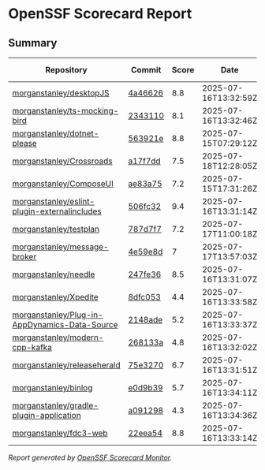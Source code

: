 # OpenSSF Scorecard Report

## Summary

| Repository | Commit | Score | Date | Score Delta | Report | StepSecurity |
| -- | -- | -- | -- | -- | -- | -- |
| [morganstanley/desktopJS](https://github.com/morganstanley/desktopJS) | [4a46626](https://github.com/morganstanley/desktopJS/commit/4a46626351435ed679e8a16c2641733f3f5e8e03) | 8.8 | 2025-07-16T13:32:59Z | 0 / [Details](https://ossf.github.io/scorecard-visualizer/#/projects/github.com/morganstanley/desktopJS/compare/0d4ee32bd109404a641d756020a34449bcee9a67/4a46626351435ed679e8a16c2641733f3f5e8e03) | [View](https://ossf.github.io/scorecard-visualizer/#/projects/github.com/morganstanley/desktopJS/commit/4a46626351435ed679e8a16c2641733f3f5e8e03) | [Fix it](https://app.stepsecurity.io/securerepo?repo=morganstanley/desktopJS) |
| [morganstanley/ts-mocking-bird](https://github.com/morganstanley/ts-mocking-bird) | [2343110](https://github.com/morganstanley/ts-mocking-bird/commit/23431109cb2d52dc0c48b17191e547401a47b8da) | 8.1 | 2025-07-16T13:32:46Z | 0 / [Details](https://ossf.github.io/scorecard-visualizer/#/projects/github.com/morganstanley/ts-mocking-bird/compare/23431109cb2d52dc0c48b17191e547401a47b8da/23431109cb2d52dc0c48b17191e547401a47b8da) | [View](https://ossf.github.io/scorecard-visualizer/#/projects/github.com/morganstanley/ts-mocking-bird/commit/23431109cb2d52dc0c48b17191e547401a47b8da) | [Fix it](https://app.stepsecurity.io/securerepo?repo=morganstanley/ts-mocking-bird) |
| [morganstanley/dotnet-please](https://github.com/morganstanley/dotnet-please) | [563921e](https://github.com/morganstanley/dotnet-please/commit/563921e25d0267c08420e2143fb950e2c27ca2a1) | 8.8 | 2025-07-15T07:29:12Z | 0 / [Details](https://ossf.github.io/scorecard-visualizer/#/projects/github.com/morganstanley/dotnet-please/compare/563921e25d0267c08420e2143fb950e2c27ca2a1/563921e25d0267c08420e2143fb950e2c27ca2a1) | [View](https://ossf.github.io/scorecard-visualizer/#/projects/github.com/morganstanley/dotnet-please/commit/563921e25d0267c08420e2143fb950e2c27ca2a1) | [Fix it](https://app.stepsecurity.io/securerepo?repo=morganstanley/dotnet-please) |
| [morganstanley/Crossroads](https://github.com/morganstanley/Crossroads) | [a17f7dd](https://github.com/morganstanley/Crossroads/commit/a17f7dd1b3afd5ebb98f9a31ee61ba3af149aff5) | 7.5 | 2025-07-18T12:28:05Z | 0 / [Details](https://ossf.github.io/scorecard-visualizer/#/projects/github.com/morganstanley/Crossroads/compare/fa80e64cfb8281ce9de5789e775fb0b7f838c6e6/a17f7dd1b3afd5ebb98f9a31ee61ba3af149aff5) | [View](https://ossf.github.io/scorecard-visualizer/#/projects/github.com/morganstanley/Crossroads/commit/a17f7dd1b3afd5ebb98f9a31ee61ba3af149aff5) | [Fix it](https://app.stepsecurity.io/securerepo?repo=morganstanley/Crossroads) |
| [morganstanley/ComposeUI](https://github.com/morganstanley/ComposeUI) | [ae83a75](https://github.com/morganstanley/ComposeUI/commit/ae83a751df2228e574b357fd699ab61eb8e7d2e4) | 7.2 | 2025-07-15T17:31:26Z | 0 / [Details](https://ossf.github.io/scorecard-visualizer/#/projects/github.com/morganstanley/ComposeUI/compare/108fabbdbacd47357611e17318fd1c8678fd2043/ae83a751df2228e574b357fd699ab61eb8e7d2e4) | [View](https://ossf.github.io/scorecard-visualizer/#/projects/github.com/morganstanley/ComposeUI/commit/ae83a751df2228e574b357fd699ab61eb8e7d2e4) | [Fix it](https://app.stepsecurity.io/securerepo?repo=morganstanley/ComposeUI) |
| [morganstanley/eslint-plugin-externalincludes](https://github.com/morganstanley/eslint-plugin-externalincludes) | [506fc32](https://github.com/morganstanley/eslint-plugin-externalincludes/commit/506fc3284514642c8672b67cfc4cfaa2143c4e00) | 9.4 | 2025-07-16T13:31:14Z | 0 / [Details](https://ossf.github.io/scorecard-visualizer/#/projects/github.com/morganstanley/eslint-plugin-externalincludes/compare/d667f72983ae08381611bddf19722f4a68ca5a9e/506fc3284514642c8672b67cfc4cfaa2143c4e00) | [View](https://ossf.github.io/scorecard-visualizer/#/projects/github.com/morganstanley/eslint-plugin-externalincludes/commit/506fc3284514642c8672b67cfc4cfaa2143c4e00) | [Fix it](https://app.stepsecurity.io/securerepo?repo=morganstanley/eslint-plugin-externalincludes) |
| [morganstanley/testplan](https://github.com/morganstanley/testplan) | [787d7f7](https://github.com/morganstanley/testplan/commit/787d7f789a42823c019f709c4e756698a9879353) | 7.2 | 2025-07-17T11:00:18Z | 0 / [Details](https://ossf.github.io/scorecard-visualizer/#/projects/github.com/morganstanley/testplan/compare/2858627354a4e1a82b4a2e5ed90426b4c589a46e/787d7f789a42823c019f709c4e756698a9879353) | [View](https://ossf.github.io/scorecard-visualizer/#/projects/github.com/morganstanley/testplan/commit/787d7f789a42823c019f709c4e756698a9879353) | [Fix it](https://app.stepsecurity.io/securerepo?repo=morganstanley/testplan) |
| [morganstanley/message-broker](https://github.com/morganstanley/message-broker) | [4e59e8d](https://github.com/morganstanley/message-broker/commit/4e59e8d65137c4105d5b3ad746d35e745472e282) | 7 | 2025-07-17T13:57:03Z | 0.5 / [Details](https://ossf.github.io/scorecard-visualizer/#/projects/github.com/morganstanley/message-broker/compare/fa3c453aed9f0aa094d76138baf351d4bc6c55fc/4e59e8d65137c4105d5b3ad746d35e745472e282) | [View](https://ossf.github.io/scorecard-visualizer/#/projects/github.com/morganstanley/message-broker/commit/4e59e8d65137c4105d5b3ad746d35e745472e282) | [Fix it](https://app.stepsecurity.io/securerepo?repo=morganstanley/message-broker) |
| [morganstanley/needle](https://github.com/morganstanley/needle) | [247fe36](https://github.com/morganstanley/needle/commit/247fe36b3c1b949b26c59429ed8df54b74371559) | 8.5 | 2025-07-16T13:31:07Z | 0 / [Details](https://ossf.github.io/scorecard-visualizer/#/projects/github.com/morganstanley/needle/compare/247fe36b3c1b949b26c59429ed8df54b74371559/247fe36b3c1b949b26c59429ed8df54b74371559) | [View](https://ossf.github.io/scorecard-visualizer/#/projects/github.com/morganstanley/needle/commit/247fe36b3c1b949b26c59429ed8df54b74371559) | [Fix it](https://app.stepsecurity.io/securerepo?repo=morganstanley/needle) |
| [morganstanley/Xpedite](https://github.com/morganstanley/Xpedite) | [8dfc053](https://github.com/morganstanley/Xpedite/commit/8dfc05354511cadba63ce085c23868df6c0c7cf6) | 4.4 | 2025-07-16T13:33:58Z | 0 / [Details](https://ossf.github.io/scorecard-visualizer/#/projects/github.com/morganstanley/Xpedite/compare/8dfc05354511cadba63ce085c23868df6c0c7cf6/8dfc05354511cadba63ce085c23868df6c0c7cf6) | [View](https://ossf.github.io/scorecard-visualizer/#/projects/github.com/morganstanley/Xpedite/commit/8dfc05354511cadba63ce085c23868df6c0c7cf6) | [Fix it](https://app.stepsecurity.io/securerepo?repo=morganstanley/Xpedite) |
| [morganstanley/Plug-in-AppDynamics-Data-Source](https://github.com/morganstanley/Plug-in-AppDynamics-Data-Source) | [2148ade](https://github.com/morganstanley/Plug-in-AppDynamics-Data-Source/commit/2148ade5c3d6070271c9eff6c40388bdb728c580) | 5.2 | 2025-07-16T13:33:37Z | 0 / [Details](https://ossf.github.io/scorecard-visualizer/#/projects/github.com/morganstanley/Plug-in-AppDynamics-Data-Source/compare/2148ade5c3d6070271c9eff6c40388bdb728c580/2148ade5c3d6070271c9eff6c40388bdb728c580) | [View](https://ossf.github.io/scorecard-visualizer/#/projects/github.com/morganstanley/Plug-in-AppDynamics-Data-Source/commit/2148ade5c3d6070271c9eff6c40388bdb728c580) | [Fix it](https://app.stepsecurity.io/securerepo?repo=morganstanley/Plug-in-AppDynamics-Data-Source) |
| [morganstanley/modern-cpp-kafka](https://github.com/morganstanley/modern-cpp-kafka) | [268133a](https://github.com/morganstanley/modern-cpp-kafka/commit/268133a9ca54b4c4d2f871d154245b314917c33f) | 4.8 | 2025-07-16T13:32:02Z | 0 / [Details](https://ossf.github.io/scorecard-visualizer/#/projects/github.com/morganstanley/modern-cpp-kafka/compare/268133a9ca54b4c4d2f871d154245b314917c33f/268133a9ca54b4c4d2f871d154245b314917c33f) | [View](https://ossf.github.io/scorecard-visualizer/#/projects/github.com/morganstanley/modern-cpp-kafka/commit/268133a9ca54b4c4d2f871d154245b314917c33f) | [Fix it](https://app.stepsecurity.io/securerepo?repo=morganstanley/modern-cpp-kafka) |
| [morganstanley/releaseherald](https://github.com/morganstanley/releaseherald) | [75e3270](https://github.com/morganstanley/releaseherald/commit/75e3270e148dbd35040c34c157f997f5953d4eb2) | 6.7 | 2025-07-16T13:31:51Z | 0 / [Details](https://ossf.github.io/scorecard-visualizer/#/projects/github.com/morganstanley/releaseherald/compare/75e3270e148dbd35040c34c157f997f5953d4eb2/75e3270e148dbd35040c34c157f997f5953d4eb2) | [View](https://ossf.github.io/scorecard-visualizer/#/projects/github.com/morganstanley/releaseherald/commit/75e3270e148dbd35040c34c157f997f5953d4eb2) | [Fix it](https://app.stepsecurity.io/securerepo?repo=morganstanley/releaseherald) |
| [morganstanley/binlog](https://github.com/morganstanley/binlog) | [e0d9b39](https://github.com/morganstanley/binlog/commit/e0d9b394d16b692f552a87b4e80faaeb84129ccc) | 5.7 | 2025-07-16T13:34:11Z | 0 / [Details](https://ossf.github.io/scorecard-visualizer/#/projects/github.com/morganstanley/binlog/compare/e0d9b394d16b692f552a87b4e80faaeb84129ccc/e0d9b394d16b692f552a87b4e80faaeb84129ccc) | [View](https://ossf.github.io/scorecard-visualizer/#/projects/github.com/morganstanley/binlog/commit/e0d9b394d16b692f552a87b4e80faaeb84129ccc) | [Fix it](https://app.stepsecurity.io/securerepo?repo=morganstanley/binlog) |
| [morganstanley/gradle-plugin-application](https://github.com/morganstanley/gradle-plugin-application) | [a091298](https://github.com/morganstanley/gradle-plugin-application/commit/a091298cb041a84196f9babc4377f31b37ea5581) | 4.3 | 2025-07-16T13:34:36Z | 0 / [Details](https://ossf.github.io/scorecard-visualizer/#/projects/github.com/morganstanley/gradle-plugin-application/compare/a091298cb041a84196f9babc4377f31b37ea5581/a091298cb041a84196f9babc4377f31b37ea5581) | [View](https://ossf.github.io/scorecard-visualizer/#/projects/github.com/morganstanley/gradle-plugin-application/commit/a091298cb041a84196f9babc4377f31b37ea5581) | [Fix it](https://app.stepsecurity.io/securerepo?repo=morganstanley/gradle-plugin-application) |
| [morganstanley/fdc3-web](https://github.com/morganstanley/fdc3-web) | [22eea54](https://github.com/morganstanley/fdc3-web/commit/22eea54ec138157522d6e8459f5560151df28cae) | 8.8 | 2025-07-16T13:33:14Z | 0 / [Details](https://ossf.github.io/scorecard-visualizer/#/projects/github.com/morganstanley/fdc3-web/compare/e520969482fbc1b1d396d8bd4e7806e8e6ab8d1d/22eea54ec138157522d6e8459f5560151df28cae) | [View](https://ossf.github.io/scorecard-visualizer/#/projects/github.com/morganstanley/fdc3-web/commit/22eea54ec138157522d6e8459f5560151df28cae) | [Fix it](https://app.stepsecurity.io/securerepo?repo=morganstanley/fdc3-web) |

_Report generated by [OpenSSF Scorecard Monitor](https://github.com/ossf/scorecard-monitor)._
